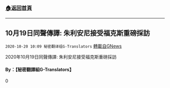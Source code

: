 ###  [:house:返回首頁](https://github.com/ourhimalayas/txt)
---

## 10月19日同聲傳譯: 朱利安尼接受福克斯重磅採訪
`2020-10-20 10:09 秘密翻译组G-Translators` [轉載自GNews](https://gnews.org/zh-hant/435962/)

2020年10月19日同聲傳譯: 朱利安尼接受福克斯重磅採訪



####  **By：【秘密翻譯組G-Translators】**



0
